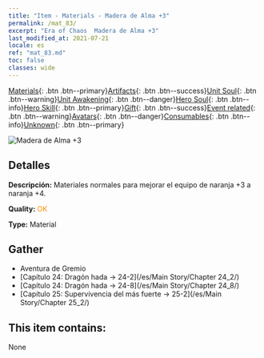 ```yaml
---
title: "Item - Materials - Madera de Alma +3"
permalink: /mat_83/
excerpt: "Era of Chaos  Madera de Alma +3"
last_modified_at: 2021-07-21
locale: es
ref: "mat_83.md"
toc: false
classes: wide
---
```

 [Materials](/ItemsES/){: .btn .btn--primary}[Artifacts](/ItemsES/Artifacts/){: .btn .btn--success}[Unit Soul](/ItemsES/UnitSoul/){: .btn .btn--warning}[Unit Awakening](/ItemsES/UnitAwakening/){: .btn .btn--danger}[Hero Soul](/ItemsES/HeroSoul/){: .btn .btn--info}[Hero Skill](/ItemsES/HeroSkill/){: .btn .btn--primary}[Gift](/ItemsES/Gift/){: .btn .btn--success}[Event related](/ItemsES/Events/){: .btn .btn--warning}[Avatars](/ItemsES/Avatars/){: .btn .btn--danger}[Consumables](/ItemsES/Consumables/){: .btn .btn--info}[Unknown](/ItemsES/Unknown/){: .btn .btn--primary}

 ![Madera de Alma +3](/images/t/i_cailiao_mucai3.png)

## Detalles
 **Descripción:** Materiales normales para mejorar el equipo de naranja +3 a naranja +4.

 **Quality:** <span style="color: #FF8C00">OK</span>

 **Type:** Material

## Gather

*    Aventura de Gremio 
*    [Capítulo 24: Dragón hada -> 24-2](/es/Main Story/Chapter 24_2/) 
*    [Capítulo 24: Dragón hada -> 24-8](/es/Main Story/Chapter 24_8/) 
*    [Capítulo 25: Supervivencia del más fuerte -> 25-2](/es/Main Story/Chapter 25_2/) 

## This item contains:

  None

